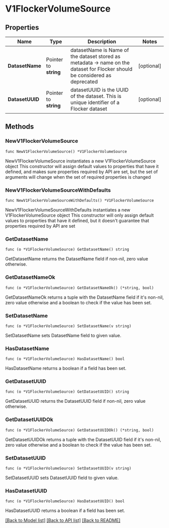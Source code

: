 # V1FlockerVolumeSource

## Properties

Name | Type | Description | Notes
------------ | ------------- | ------------- | -------------
**DatasetName** | Pointer to **string** | datasetName is Name of the dataset stored as metadata -&gt; name on the dataset for Flocker should be considered as deprecated | [optional] 
**DatasetUUID** | Pointer to **string** | datasetUUID is the UUID of the dataset. This is unique identifier of a Flocker dataset | [optional] 

## Methods

### NewV1FlockerVolumeSource

`func NewV1FlockerVolumeSource() *V1FlockerVolumeSource`

NewV1FlockerVolumeSource instantiates a new V1FlockerVolumeSource object
This constructor will assign default values to properties that have it defined,
and makes sure properties required by API are set, but the set of arguments
will change when the set of required properties is changed

### NewV1FlockerVolumeSourceWithDefaults

`func NewV1FlockerVolumeSourceWithDefaults() *V1FlockerVolumeSource`

NewV1FlockerVolumeSourceWithDefaults instantiates a new V1FlockerVolumeSource object
This constructor will only assign default values to properties that have it defined,
but it doesn't guarantee that properties required by API are set

### GetDatasetName

`func (o *V1FlockerVolumeSource) GetDatasetName() string`

GetDatasetName returns the DatasetName field if non-nil, zero value otherwise.

### GetDatasetNameOk

`func (o *V1FlockerVolumeSource) GetDatasetNameOk() (*string, bool)`

GetDatasetNameOk returns a tuple with the DatasetName field if it's non-nil, zero value otherwise
and a boolean to check if the value has been set.

### SetDatasetName

`func (o *V1FlockerVolumeSource) SetDatasetName(v string)`

SetDatasetName sets DatasetName field to given value.

### HasDatasetName

`func (o *V1FlockerVolumeSource) HasDatasetName() bool`

HasDatasetName returns a boolean if a field has been set.

### GetDatasetUUID

`func (o *V1FlockerVolumeSource) GetDatasetUUID() string`

GetDatasetUUID returns the DatasetUUID field if non-nil, zero value otherwise.

### GetDatasetUUIDOk

`func (o *V1FlockerVolumeSource) GetDatasetUUIDOk() (*string, bool)`

GetDatasetUUIDOk returns a tuple with the DatasetUUID field if it's non-nil, zero value otherwise
and a boolean to check if the value has been set.

### SetDatasetUUID

`func (o *V1FlockerVolumeSource) SetDatasetUUID(v string)`

SetDatasetUUID sets DatasetUUID field to given value.

### HasDatasetUUID

`func (o *V1FlockerVolumeSource) HasDatasetUUID() bool`

HasDatasetUUID returns a boolean if a field has been set.


[[Back to Model list]](../README.md#documentation-for-models) [[Back to API list]](../README.md#documentation-for-api-endpoints) [[Back to README]](../README.md)



